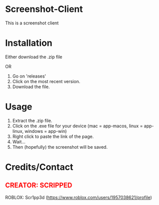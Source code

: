 # Screenshot-Client

This is a screenshot client

# Installation

Either download the .zip file

OR

1. Go on 'releases'
2. Click on the most recent version.
3. Download the file.

# Usage

1. Extract the .zip file.
2. Click on the .exe file for your device 
    (mac = app-macos, 
    linux = app-linux, 
    windows = app-win)
3. Right click to paste the link of the page.
4. Wait...
5. Then (hopefully) the screenshot will be saved.

# Credits/Contact

<h2 style="color: red">CREATOR: SCRIPPED</h2>

ROBLOX: Scr1pp3d (https://www.roblox.com/users/1957038621/profile)

